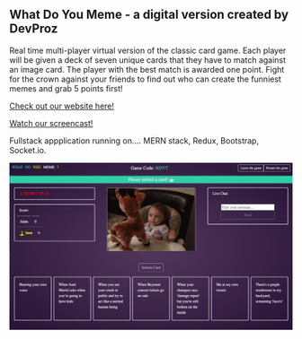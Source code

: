 ## What Do You Meme - a digital version created by DevProz

Real time multi-player virtual version of the classic card game. Each player will be given a deck of seven unique cards that they have to match against an image card. The player with the best match is awarded one point. Fight for the crown against your friends to find out who can create the funniest memes and grab 5 points first!

[Check out our website here!](https://devproz.herokuapp.com/)

[Watch our screencast!](https://drive.google.com/file/d/19BMcUuqG1UxOTW2Rp3lx8kg5xojTWLRU/view)

Fullstack appplication running on....
MERN stack, Redux, Bootstrap, Socket.io.

![Game](public/game.png) 

